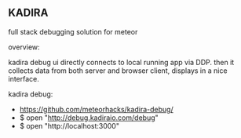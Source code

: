 KADIRA
------

full stack debugging solution for meteor


overview:

kadira debug ui directly connects to local running app via DDP. then it collects
data from both server and browser client, displays in a nice interface.



kadira debug:

- https://github.com/meteorhacks/kadira-debug/
- $ open "http://debug.kadiraio.com/debug"
- $ open "http://localhost:3000"

